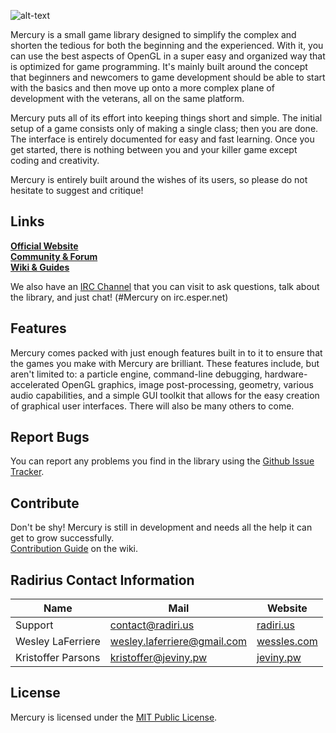 ![alt-text](http://i.imgur.com/wSLy9sb.png)  

Mercury is a small game library designed to simplify the complex and shorten the tedious for both the beginning and the experienced. With it, you can use the best aspects of OpenGL in a super easy and organized way that is optimized for game programming. It's mainly built around the concept that beginners and newcomers to game development should be able to start with the basics and then move up onto a more complex plane of development with the veterans, all on the same platform.  

Mercury puts all of its effort into keeping things short and simple. The initial setup of a game consists only of making a single class; then you are done. The interface is entirely documented for easy and fast learning. Once you get started, there is nothing between you and your killer game except coding and creativity. 

Mercury is entirely built around the wishes of its users, so please do not hesitate to suggest and critique!

## Links
**[Official Website](http://mercurylib.com/)**  
**[Community & Forum](http://mercurylib.com/forum)**  
**[Wiki & Guides](https://github.com/Radirius/Mercury/wiki/)**  

We also have an [IRC Channel](http://webchat.esper.net/?channels=#Mercury) that you can visit to ask questions, talk about the library, and just chat! (#Mercury on irc.esper.net)

## Features
Mercury comes packed with just enough features built in to it to ensure that the games you make with Mercury are brilliant. These features include, but aren't limited to: a particle engine, command-line debugging, hardware-accelerated OpenGL graphics, image post-processing, geometry, various audio capabilities, and a simple GUI toolkit that allows for the easy creation of graphical user interfaces. There will also be many others to come.

## Report Bugs
You can report any problems you find in the library using the [Github Issue Tracker](https://github.com/Radirius/Mercury/issues).

## Contribute
Don't be shy! Mercury is still in development and needs all the help it can get to grow successfully.  
[Contribution Guide](https://github.com/Radirius/Mercury/wiki/Contribution-Guide) on the wiki.

## Radirius Contact Information
| Name                   | Mail                            | Website                                 |
|------------------------|---------------------------------|-----------------------------------------|
| Support                | contact@radiri.us               | [radiri.us](http://radiri.us/)          |
| Wesley LaFerriere      | wesley.laferriere@gmail.com     | [wessles.com](http://wessles.com/)      |
| Kristoffer Parsons     | kristoffer@jeviny.pw            | [jeviny.pw](http://jeviny.pw/)          |

## License
Mercury is licensed under the [MIT Public License](http://opensource.org/licenses/MIT).
